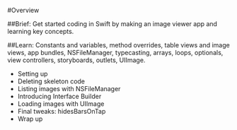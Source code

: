 #Overview

##Brief: 
Get started coding in Swift by making an image viewer app and learning key concepts.

##Learn: 
Constants and variables, method overrides, table views and image views, app bundles, NSFileManager, typecasting, arrays, loops, optionals, view controllers, storyboards, outlets, UIImage.

* Setting up
* Deleting skeleton code
* Listing images with NSFileManager
* Introducing Interface Builder
* Loading images with UIImage
* Final tweaks: hidesBarsOnTap
* Wrap up